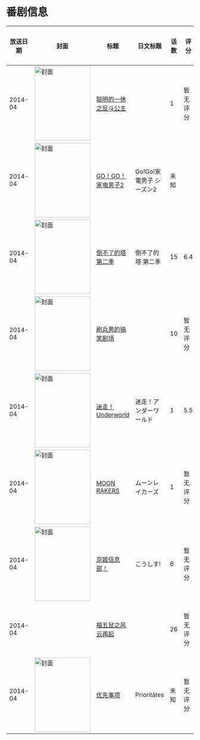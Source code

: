 # 番剧信息

|放送日期|封面|标题|日文标题|话数|评分|评分人数|
|---|---|---|---|---|---|---|
|2014-04|<img src="//lain.bgm.tv/pic/cover/c/21/de/103865_SsUJG.jpg" alt="封面" style="width:150px;height:200px;object-fit:cover;">|[聪明的一休之反斗公主](https://bangumi.tv/subject/103865)||1|暂无评分|少于10人评分|
|2014-04|<img src="//lain.bgm.tv/pic/cover/c/ed/54/102554_ny2j3.jpg" alt="封面" style="width:150px;height:200px;object-fit:cover;">|[GO！GO！家电男子2](https://bangumi.tv/subject/102554)|Go!Go!家電男子 シーズン2|未知|||
|2014-04|<img src="//lain.bgm.tv/pic/cover/c/a5/5b/115205_omEj1.jpg" alt="封面" style="width:150px;height:200px;object-fit:cover;">|[倒不了的塔 第二季](https://bangumi.tv/subject/115205)|倒不了的塔 第二季|15|6.4|21人评分|
|2014-04|<img src="//lain.bgm.tv/pic/cover/c/53/bb/105153_p7fPg.jpg" alt="封面" style="width:150px;height:200px;object-fit:cover;">|[刷兵男的搞笑剧场](https://bangumi.tv/subject/105153)||10|暂无评分|少于10人评分|
|2014-04|<img src="//lain.bgm.tv/pic/cover/c/78/68/102154_SPHHP.jpg" alt="封面" style="width:150px;height:200px;object-fit:cover;">|[迷走！Underworld](https://bangumi.tv/subject/102154)|迷走！アンダーワールド|1|5.5|14人评分|
|2014-04|<img src="//lain.bgm.tv/pic/cover/c/10/f7/121079_Bf73b.jpg" alt="封面" style="width:150px;height:200px;object-fit:cover;">|[MOON RAKERS](https://bangumi.tv/subject/121079)|ムーンレイカーズ|1|暂无评分|少于10人评分|
|2014-04|<img src="//lain.bgm.tv/pic/cover/c/3f/36/141187_o0OC0.jpg" alt="封面" style="width:150px;height:200px;object-fit:cover;">|[京姬信息部！](https://bangumi.tv/subject/141187)|こうしす!|6|暂无评分|少于10人评分|
|2014-04||[福五鼠之风云再起](https://bangumi.tv/subject/414188)||26|暂无评分|少于10人评分|
|2014-04|<img src="//lain.bgm.tv/pic/cover/c/67/c8/536696_gggjY.jpg" alt="封面" style="width:150px;height:200px;object-fit:cover;">|[优先事项](https://bangumi.tv/subject/536696)|Prioritātes|未知|暂无评分|少于10人评分|
